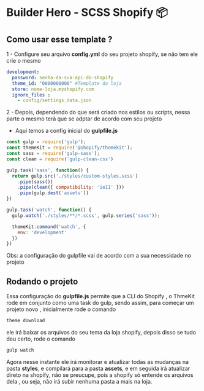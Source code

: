# Builder Hero - SCSS Shopify 📦


## Como usar esse template ?

1 - Configure seu arquivo **config.yml** do seu projeto shopify, se não tem ele crie o mesmo 

```yml
development:
  password: senha-da-sua-api-do-shopify
  theme_id: "0000000000" #Template da loja
  store: nome-loja.myshopify.com
  ignore_files : 
    - config/settings_data.json
```

2 - Depois, dependendo do que será criado nos estilos ou scripts, nessa parte o mesmo terá que se adptar de acordo com seu projeto

- Aqui temos a config inicial do **gulpfile.js**

```js
const gulp = require('gulp');
const themeKit = require('@shopify/themekit');
const sass = require('gulp-sass');
const clean = require('gulp-clean-css')

gulp.task('sass', function() {
  return gulp.src('./styles/custom-styles.scss')
    .pipe(sass())
    .pipe(clean({ compatibility: 'ie11' }))
    .pipe(gulp.dest('assets'))
})

gulp.task('watch', function() {
  gulp.watch('./styles/**/*.scss', gulp.series('sass'));

  themeKit.command('watch', {
    env: 'development'
  })
})
```

Obs: a configuração do gulpfile vai de acordo com a sua necessidade no projeto

## Rodando o projeto

Essa configuração do **gulpfile.js** permite que a CLI do Shopify , o ThmeKit rode em conjunto como uma task do gulp, sendo assim, para começar um projeto novo , inicialmente rode o comando

```bash
theme download
```

ele irá baixar os arquivos do seu tema  da loja shopify, depois disso se tudo deu certo, rode o comando 

```bash
gulp watch 
```

Agora nesse instante ele irá monitorar e atualizar todas as mudanças na pasta **styles**, e compilará para a pasta **assets**, e em seguida irá atualizar direto na shopify, não se preucupe, pois a shopify só entende os arquivos dela , ou seja, não irá subir nenhuma pasta a mais na loja.
